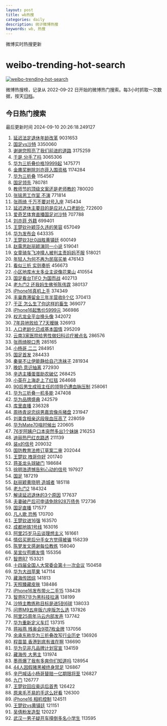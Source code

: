 ```yaml
---
layout: post
title: wb热搜
categories: daily
description: 统计微博热搜
keywords: wb, 热搜
---
```


微博实时热搜更新

# weibo-trending-hot-search

[![weibo-trending-hot-search](https://github.com/ameizi/weibo-trending-hot-search/actions/workflows/ci.yml/badge.svg)](https://github.com/ameizi/weibo-trending-hot-search/actions/workflows/ci.yml)

微博热搜榜，记录从 2022-09-22 日开始的微博热门搜索。每3小时抓取一次数据，按天[归档](./archives)。

## 今日热门搜索

<!-- BEGIN --> 
最后更新时间 2024-09-10 20:26:18.249127 
1. [延迟法定退休年龄改革](https://s.weibo.com/weibo?q=%23%E5%BB%B6%E8%BF%9F%E6%B3%95%E5%AE%9A%E9%80%80%E4%BC%91%E5%B9%B4%E9%BE%84%E6%94%B9%E9%9D%A9%23&t=31&band_rank=1&Refer=top) 9031653
1. [国足vs沙特](https://s.weibo.com/weibo?q=%23%E5%9B%BD%E8%B6%B3vs%E6%B2%99%E7%89%B9%23&t=31&band_rank=2&Refer=top) 3350060
1. [谢谢您照亮了我们前进的道路](https://s.weibo.com/weibo?q=%23%E8%B0%A2%E8%B0%A2%E6%82%A8%E7%85%A7%E4%BA%AE%E4%BA%86%E6%88%91%E4%BB%AC%E5%89%8D%E8%BF%9B%E7%9A%84%E9%81%93%E8%B7%AF%23&t=31&band_rank=3&Refer=top) 3175259
1. [于是 分手了吗](https://s.weibo.com/weibo?q=%E4%BA%8E%E6%98%AF%20%E5%88%86%E6%89%8B%E4%BA%86%E5%90%97&t=31&band_rank=4&Refer=top) 3065306
1. [华为三折叠价格19999起](https://s.weibo.com/weibo?q=%E5%8D%8E%E4%B8%BA%E4%B8%89%E6%8A%98%E5%8F%A0%E4%BB%B7%E6%A0%BC19999%E8%B5%B7&t=31&band_rank=1&Refer=top) 1475771
1. [金鹰奖删除刘亦菲入围资格](https://s.weibo.com/weibo?q=%23%E9%87%91%E9%B9%B0%E5%A5%96%E5%88%A0%E9%99%A4%E5%88%98%E4%BA%A6%E8%8F%B2%E5%85%A5%E5%9B%B4%E8%B5%84%E6%A0%BC%23&t=31&band_rank=5&Refer=top) 1174284
1. [华为三折叠](https://s.weibo.com/weibo?q=%23%E5%8D%8E%E4%B8%BA%E4%B8%89%E6%8A%98%E5%8F%A0%23&t=31&band_rank=2&Refer=top) 1154567
1. [国足领先](https://s.weibo.com/weibo?q=%E5%9B%BD%E8%B6%B3%E9%A2%86%E5%85%88&t=31&band_rank=6&Refer=top) 780781
1. [教师节的顶级文案还是老师教的](https://s.weibo.com/weibo?q=%23%E6%95%99%E5%B8%88%E8%8A%82%E7%9A%84%E9%A1%B6%E7%BA%A7%E6%96%87%E6%A1%88%E8%BF%98%E6%98%AF%E8%80%81%E5%B8%88%E6%95%99%E7%9A%84%23&t=31&band_rank=3&Refer=top) 780020
1. [张铭恩工作室 不演](https://s.weibo.com/weibo?q=%E5%BC%A0%E9%93%AD%E6%81%A9%E5%B7%A5%E4%BD%9C%E5%AE%A4%20%E4%B8%8D%E6%BC%94&t=31&band_rank=7&Refer=top) 771814
1. [张雨绮 千万不要对号入座](https://s.weibo.com/weibo?q=%E5%BC%A0%E9%9B%A8%E7%BB%AE%20%E5%8D%83%E4%B8%87%E4%B8%8D%E8%A6%81%E5%AF%B9%E5%8F%B7%E5%85%A5%E5%BA%A7&t=31&band_rank=8&Refer=top) 745434
1. [延迟退休主要目的是应对人口老龄化](https://s.weibo.com/weibo?q=%23%E5%BB%B6%E8%BF%9F%E9%80%80%E4%BC%91%E4%B8%BB%E8%A6%81%E7%9B%AE%E7%9A%84%E6%98%AF%E5%BA%94%E5%AF%B9%E4%BA%BA%E5%8F%A3%E8%80%81%E9%BE%84%E5%8C%96%23&t=31&band_rank=9&Refer=top) 722600
1. [爱奇艺体育直播国足对沙特](https://s.weibo.com/weibo?q=%23%E7%88%B1%E5%A5%87%E8%89%BA%E4%BD%93%E8%82%B2%E7%9B%B4%E6%92%AD%E5%9B%BD%E8%B6%B3%E5%AF%B9%E6%B2%99%E7%89%B9%23&t=31&band_rank=10&Refer=top) 707788
1. [刘亦菲 外籍](https://s.weibo.com/weibo?q=%E5%88%98%E4%BA%A6%E8%8F%B2%20%E5%A4%96%E7%B1%8D&t=31&band_rank=11&Refer=top) 699401
1. [王楚钦孙颖莎久违的笑容](https://s.weibo.com/weibo?q=%E7%8E%8B%E6%A5%9A%E9%92%A6%E5%AD%99%E9%A2%96%E8%8E%8E%E4%B9%85%E8%BF%9D%E7%9A%84%E7%AC%91%E5%AE%B9&t=31&band_rank=12&Refer=top) 657049
1. [华为发布会](https://s.weibo.com/weibo?q=%23%E5%8D%8E%E4%B8%BA%E5%8F%91%E5%B8%83%E4%BC%9A%23&t=31&band_rank=4&Refer=top) 643335
1. [王楚钦3比0战胜黄镇廷](https://s.weibo.com/weibo?q=%23%E7%8E%8B%E6%A5%9A%E9%92%A63%E6%AF%940%E6%88%98%E8%83%9C%E9%BB%84%E9%95%87%E5%BB%B7%23&t=31&band_rank=13&Refer=top) 600149
1. [赵露思赵丽颖演同一小说](https://s.weibo.com/weibo?q=%23%E8%B5%B5%E9%9C%B2%E6%80%9D%E8%B5%B5%E4%B8%BD%E9%A2%96%E6%BC%94%E5%90%8C%E4%B8%80%E5%B0%8F%E8%AF%B4%23&t=31&band_rank=5&Refer=top) 519041
1. [女童骑车飞冲撞人被判主责妈妈不服](https://s.weibo.com/weibo?q=%23%E5%A5%B3%E7%AB%A5%E9%AA%91%E8%BD%A6%E9%A3%9E%E5%86%B2%E6%92%9E%E4%BA%BA%E8%A2%AB%E5%88%A4%E4%B8%BB%E8%B4%A3%E5%A6%88%E5%A6%88%E4%B8%8D%E6%9C%8D%23&t=31&band_rank=14&Refer=top) 518021
1. [年轻人为何不再为民宿买单](https://s.weibo.com/weibo?q=%23%E5%B9%B4%E8%BD%BB%E4%BA%BA%E4%B8%BA%E4%BD%95%E4%B8%8D%E5%86%8D%E4%B8%BA%E6%B0%91%E5%AE%BF%E4%B9%B0%E5%8D%95%23&t=31&band_rank=6&Refer=top) 476143
1. [看似三折 实则奏折](https://s.weibo.com/weibo?q=%E7%9C%8B%E4%BC%BC%E4%B8%89%E6%8A%98%20%E5%AE%9E%E5%88%99%E5%A5%8F%E6%8A%98&t=31&band_rank=7&Refer=top) 456673
1. [小区地库水太多业主说像花果山](https://s.weibo.com/weibo?q=%23%E5%B0%8F%E5%8C%BA%E5%9C%B0%E5%BA%93%E6%B0%B4%E5%A4%AA%E5%A4%9A%E4%B8%9A%E4%B8%BB%E8%AF%B4%E5%83%8F%E8%8A%B1%E6%9E%9C%E5%B1%B1%23&t=31&band_rank=15&Refer=top) 410554
1. [国足看台TIFO 为国而战](https://s.weibo.com/weibo?q=%E5%9B%BD%E8%B6%B3%E7%9C%8B%E5%8F%B0TIFO%20%E4%B8%BA%E5%9B%BD%E8%80%8C%E6%88%98&t=31&band_rank=16&Refer=top) 402713
1. [老九门2 还我妈生佛爷陈伟霆](https://s.weibo.com/weibo?q=%E8%80%81%E4%B9%9D%E9%97%A82%20%E8%BF%98%E6%88%91%E5%A6%88%E7%94%9F%E4%BD%9B%E7%88%B7%E9%99%88%E4%BC%9F%E9%9C%86&t=31&band_rank=8&Refer=top) 380137
1. [iPhone16真机上手](https://s.weibo.com/weibo?q=iPhone16%E7%9C%9F%E6%9C%BA%E4%B8%8A%E6%89%8B&t=31&band_rank=9&Refer=top) 374349
1. [丰巢靠滞留金三年半营收8个亿](https://s.weibo.com/weibo?q=%23%E4%B8%B0%E5%B7%A2%E9%9D%A0%E6%BB%9E%E7%95%99%E9%87%91%E4%B8%89%E5%B9%B4%E5%8D%8A%E8%90%A5%E6%94%B68%E4%B8%AA%E4%BA%BF%23&t=31&band_rank=10&Refer=top) 370413
1. [于正 怎么生了你这样的畜生](https://s.weibo.com/weibo?q=%E4%BA%8E%E6%AD%A3%20%E6%80%8E%E4%B9%88%E7%94%9F%E4%BA%86%E4%BD%A0%E8%BF%99%E6%A0%B7%E7%9A%84%E7%95%9C%E7%94%9F&t=31&band_rank=11&Refer=top) 369077
1. [iPhone16起售价5999元](https://s.weibo.com/weibo?q=%23iPhone16%E8%B5%B7%E5%94%AE%E4%BB%B75999%E5%85%83%23&t=31&band_rank=12&Refer=top) 366986
1. [权志龙全平台换头像](https://s.weibo.com/weibo?q=%23%E6%9D%83%E5%BF%97%E9%BE%99%E5%85%A8%E5%B9%B3%E5%8F%B0%E6%8D%A2%E5%A4%B4%E5%83%8F%23&t=31&band_rank=13&Refer=top) 342072
1. [7年异地败给了7天暧昧](https://s.weibo.com/weibo?q=7%E5%B9%B4%E5%BC%82%E5%9C%B0%E8%B4%A5%E7%BB%99%E4%BA%867%E5%A4%A9%E6%9A%A7%E6%98%A7&t=31&band_rank=14&Refer=top) 326913
1. [人口老龄化已成基本国情](https://s.weibo.com/weibo?q=%23%E4%BA%BA%E5%8F%A3%E8%80%81%E9%BE%84%E5%8C%96%E5%B7%B2%E6%88%90%E5%9F%BA%E6%9C%AC%E5%9B%BD%E6%83%85%23&t=31&band_rank=18&Refer=top) 295209
1. [云南3家医院给男性做妇科诊疗被点名](https://s.weibo.com/weibo?q=%23%E4%BA%91%E5%8D%973%E5%AE%B6%E5%8C%BB%E9%99%A2%E7%BB%99%E7%94%B7%E6%80%A7%E5%81%9A%E5%A6%87%E7%A7%91%E8%AF%8A%E7%96%97%E8%A2%AB%E7%82%B9%E5%90%8D%23&t=31&band_rank=15&Refer=top) 286576
1. [张雨绮脱口秀](https://s.weibo.com/weibo?q=%E5%BC%A0%E9%9B%A8%E7%BB%AE%E8%84%B1%E5%8F%A3%E7%A7%80&t=31&band_rank=20&Refer=top) 285165
1. [小杨哥 二二](https://s.weibo.com/weibo?q=%E5%B0%8F%E6%9D%A8%E5%93%A5%20%E4%BA%8C%E4%BA%8C&t=31&band_rank=21&Refer=top) 284951
1. [国足首发](https://s.weibo.com/weibo?q=%E5%9B%BD%E8%B6%B3%E9%A6%96%E5%8F%91&t=31&band_rank=22&Refer=top) 284433
1. [秦昊不让伊能静给自己洗袜子](https://s.weibo.com/weibo?q=%E7%A7%A6%E6%98%8A%E4%B8%8D%E8%AE%A9%E4%BC%8A%E8%83%BD%E9%9D%99%E7%BB%99%E8%87%AA%E5%B7%B1%E6%B4%97%E8%A2%9C%E5%AD%90&t=31&band_rank=16&Refer=top) 281934
1. [晚奶 意识抽离](https://s.weibo.com/weibo?q=%E6%99%9A%E5%A5%B6%20%E6%84%8F%E8%AF%86%E6%8A%BD%E7%A6%BB&t=31&band_rank=17&Refer=top) 272930
1. [辛选主播蛋蛋助农破亿](https://s.weibo.com/weibo?q=%23%E8%BE%9B%E9%80%89%E4%B8%BB%E6%92%AD%E8%9B%8B%E8%9B%8B%E5%8A%A9%E5%86%9C%E7%A0%B4%E4%BA%BF%23&t=31&band_rank=23&Refer=top) 268425
1. [小英在上海走上了红毯](https://s.weibo.com/weibo?q=%23%E5%B0%8F%E8%8B%B1%E5%9C%A8%E4%B8%8A%E6%B5%B7%E8%B5%B0%E4%B8%8A%E4%BA%86%E7%BA%A2%E6%AF%AF%23&t=31&band_rank=24&Refer=top) 264668
1. [90后男生成班主任的领导仍遭血脉压制](https://s.weibo.com/weibo?q=%2390%E5%90%8E%E7%94%B7%E7%94%9F%E6%88%90%E7%8F%AD%E4%B8%BB%E4%BB%BB%E7%9A%84%E9%A2%86%E5%AF%BC%E4%BB%8D%E9%81%AD%E8%A1%80%E8%84%89%E5%8E%8B%E5%88%B6%23&t=31&band_rank=25&Refer=top) 258061
1. [华为三折叠一机多能](https://s.weibo.com/weibo?q=%23%E5%8D%8E%E4%B8%BA%E4%B8%89%E6%8A%98%E5%8F%A0%E4%B8%80%E6%9C%BA%E5%A4%9A%E8%83%BD%23&t=31&band_rank=18&Refer=top) 247408
1. [华为品牌盛典](https://s.weibo.com/weibo?q=%23%E5%8D%8E%E4%B8%BA%E5%93%81%E7%89%8C%E7%9B%9B%E5%85%B8%23&t=31&band_rank=19&Refer=top) 242579
1. [库里直播](https://s.weibo.com/weibo?q=%E5%BA%93%E9%87%8C%E7%9B%B4%E6%92%AD&t=31&band_rank=20&Refer=top) 236328
1. [周扬青说恋综男嘉宾像杀猪盘](https://s.weibo.com/weibo?q=%E5%91%A8%E6%89%AC%E9%9D%92%E8%AF%B4%E6%81%8B%E7%BB%BC%E7%94%B7%E5%98%89%E5%AE%BE%E5%83%8F%E6%9D%80%E7%8C%AA%E7%9B%98&t=31&band_rank=22&Refer=top) 231947
1. [刘美含相亲这段我血压高了](https://s.weibo.com/weibo?q=%E5%88%98%E7%BE%8E%E5%90%AB%E7%9B%B8%E4%BA%B2%E8%BF%99%E6%AE%B5%E6%88%91%E8%A1%80%E5%8E%8B%E9%AB%98%E4%BA%86&t=31&band_rank=26&Refer=top) 228059
1. [华为Mate70啥时候出](https://s.weibo.com/weibo?q=%23%E5%8D%8E%E4%B8%BAMate70%E5%95%A5%E6%97%B6%E5%80%99%E5%87%BA%23&t=31&band_rank=23&Refer=top) 220605
1. [76岁阿姨户口本突然多出1个妹妹](https://s.weibo.com/weibo?q=%2376%E5%B2%81%E9%98%BF%E5%A7%A8%E6%88%B7%E5%8F%A3%E6%9C%AC%E7%AA%81%E7%84%B6%E5%A4%9A%E5%87%BA1%E4%B8%AA%E5%A6%B9%E5%A6%B9%23&t=31&band_rank=27&Refer=top) 216253
1. [迪丽热巴红衣路透](https://s.weibo.com/weibo?q=%E8%BF%AA%E4%B8%BD%E7%83%AD%E5%B7%B4%E7%BA%A2%E8%A1%A3%E8%B7%AF%E9%80%8F&t=31&band_rank=28&Refer=top) 211139
1. [装x的信号](https://s.weibo.com/weibo?q=%E8%A3%85x%E7%9A%84%E4%BF%A1%E5%8F%B7&t=31&band_rank=24&Refer=top) 209032
1. [国防教育法修订草案二审](https://s.weibo.com/weibo?q=%23%E5%9B%BD%E9%98%B2%E6%95%99%E8%82%B2%E6%B3%95%E4%BF%AE%E8%AE%A2%E8%8D%89%E6%A1%88%E4%BA%8C%E5%AE%A1%23&t=31&band_rank=30&Refer=top) 202044
1. [王楚钦 拽哥你好](https://s.weibo.com/weibo?q=%E7%8E%8B%E6%A5%9A%E9%92%A6%20%E6%8B%BD%E5%93%A5%E4%BD%A0%E5%A5%BD&t=31&band_rank=31&Refer=top) 201740
1. [蒋圣龙头球破门](https://s.weibo.com/weibo?q=%E8%92%8B%E5%9C%A3%E9%BE%99%E5%A4%B4%E7%90%83%E7%A0%B4%E9%97%A8&t=31&band_rank=32&Refer=top) 198684
1. [徐明浩遗憾告别心动的信号](https://s.weibo.com/weibo?q=%23%E5%BE%90%E6%98%8E%E6%B5%A9%E9%81%97%E6%86%BE%E5%91%8A%E5%88%AB%E5%BF%83%E5%8A%A8%E7%9A%84%E4%BF%A1%E5%8F%B7%23&t=31&band_rank=33&Refer=top) 197927
1. [国足](https://s.weibo.com/weibo?q=%E5%9B%BD%E8%B6%B3&t=31&band_rank=34&Refer=top) 187219
1. [赵丽颖黄晓明 造城者](https://s.weibo.com/weibo?q=%E8%B5%B5%E4%B8%BD%E9%A2%96%E9%BB%84%E6%99%93%E6%98%8E%20%E9%80%A0%E5%9F%8E%E8%80%85&t=31&band_rank=25&Refer=top) 185118
1. [老九门2](https://s.weibo.com/weibo?q=%E8%80%81%E4%B9%9D%E9%97%A82&t=31&band_rank=26&Refer=top) 184324
1. [解读延迟退休的3个原因](https://s.weibo.com/weibo?q=%23%E8%A7%A3%E8%AF%BB%E5%BB%B6%E8%BF%9F%E9%80%80%E4%BC%91%E7%9A%843%E4%B8%AA%E5%8E%9F%E5%9B%A0%23&t=31&band_rank=35&Refer=top) 177637
1. [夫妻破产后可申请免除928万债务](https://s.weibo.com/weibo?q=%23%E5%A4%AB%E5%A6%BB%E7%A0%B4%E4%BA%A7%E5%90%8E%E5%8F%AF%E7%94%B3%E8%AF%B7%E5%85%8D%E9%99%A4928%E4%B8%87%E5%80%BA%E5%8A%A1%23&t=31&band_rank=27&Refer=top) 172736
1. [国足直播](https://s.weibo.com/weibo?q=%E5%9B%BD%E8%B6%B3%E7%9B%B4%E6%92%AD&t=31&band_rank=36&Refer=top) 171577
1. [凡人歌 恐怖](https://s.weibo.com/weibo?q=%E5%87%A1%E4%BA%BA%E6%AD%8C%20%E6%81%90%E6%80%96&t=31&band_rank=28&Refer=top) 170700
1. [王楚钦进16强](https://s.weibo.com/weibo?q=%23%E7%8E%8B%E6%A5%9A%E9%92%A6%E8%BF%9B16%E5%BC%BA%23&t=31&band_rank=38&Refer=top) 163570
1. [成都地铁1号线](https://s.weibo.com/weibo?q=%E6%88%90%E9%83%BD%E5%9C%B0%E9%93%811%E5%8F%B7%E7%BA%BF&t=31&band_rank=39&Refer=top) 163016
1. [阿里25岁马云谈理想主义](https://s.weibo.com/weibo?q=%23%E9%98%BF%E9%87%8C25%E5%B2%81%E9%A9%AC%E4%BA%91%E8%B0%88%E7%90%86%E6%83%B3%E4%B8%BB%E4%B9%89%23&t=31&band_rank=40&Refer=top) 161661
1. [情侣买房后分手女方觉得被骗](https://s.weibo.com/weibo?q=%23%E6%83%85%E4%BE%A3%E4%B9%B0%E6%88%BF%E5%90%8E%E5%88%86%E6%89%8B%E5%A5%B3%E6%96%B9%E8%A7%89%E5%BE%97%E8%A2%AB%E9%AA%97%23&t=31&band_rank=29&Refer=top) 158239
1. [陈梦发文感谢每位教练](https://s.weibo.com/weibo?q=%23%E9%99%88%E6%A2%A6%E5%8F%91%E6%96%87%E6%84%9F%E8%B0%A2%E6%AF%8F%E4%BD%8D%E6%95%99%E7%BB%83%23&t=31&band_rank=30&Refer=top) 158040
1. [吴宣仪苞娜友情](https://s.weibo.com/weibo?q=%23%E5%90%B4%E5%AE%A3%E4%BB%AA%E8%8B%9E%E5%A8%9C%E5%8F%8B%E6%83%85%23&t=31&band_rank=31&Refer=top) 155356
1. [智界R7](https://s.weibo.com/weibo?q=%E6%99%BA%E7%95%8CR7&t=31&band_rank=32&Refer=top) 153321
1. [十四届全国人大常委会第十一次会议](https://s.weibo.com/weibo?q=%23%E5%8D%81%E5%9B%9B%E5%B1%8A%E5%85%A8%E5%9B%BD%E4%BA%BA%E5%A4%A7%E5%B8%B8%E5%A7%94%E4%BC%9A%E7%AC%AC%E5%8D%81%E4%B8%80%E6%AC%A1%E4%BC%9A%E8%AE%AE%23&t=31&band_rank=42&Refer=top) 150458
1. [华为大战苹果](https://s.weibo.com/weibo?q=%E5%8D%8E%E4%B8%BA%E5%A4%A7%E6%88%98%E8%8B%B9%E6%9E%9C&t=31&band_rank=33&Refer=top) 147114
1. [藏海传团综](https://s.weibo.com/weibo?q=%E8%97%8F%E6%B5%B7%E4%BC%A0%E5%9B%A2%E7%BB%BC&t=31&band_rank=43&Refer=top) 141813
1. [天照臻藏皮肤](https://s.weibo.com/weibo?q=%23%E5%A4%A9%E7%85%A7%E8%87%BB%E8%97%8F%E7%9A%AE%E8%82%A4%23&t=31&band_rank=34&Refer=top) 138486
1. [iPhone16发布带火二手15](https://s.weibo.com/weibo?q=%23iPhone16%E5%8F%91%E5%B8%83%E5%B8%A6%E7%81%AB%E4%BA%8C%E6%89%8B15%23&t=31&band_rank=35&Refer=top) 138428
1. [智界R7华为黑科技拉满](https://s.weibo.com/weibo?q=%23%E6%99%BA%E7%95%8CR7%E5%8D%8E%E4%B8%BA%E9%BB%91%E7%A7%91%E6%8A%80%E6%8B%89%E6%BB%A1%23&t=31&band_rank=36&Refer=top) 138199
1. [沙特主教练称目标是进5到6球](https://s.weibo.com/weibo?q=%23%E6%B2%99%E7%89%B9%E4%B8%BB%E6%95%99%E7%BB%83%E7%A7%B0%E7%9B%AE%E6%A0%87%E6%98%AF%E8%BF%9B5%E5%88%B06%E7%90%83%23&t=31&band_rank=37&Refer=top) 138033
1. [问界M9五座版六座版怎么选](https://s.weibo.com/weibo?q=%23%E9%97%AE%E7%95%8CM9%E4%BA%94%E5%BA%A7%E7%89%88%E5%85%AD%E5%BA%A7%E7%89%88%E6%80%8E%E4%B9%88%E9%80%89%23&t=31&band_rank=38&Refer=top) 137826
1. [阿里25周年马云内部发声](https://s.weibo.com/weibo?q=%23%E9%98%BF%E9%87%8C25%E5%91%A8%E5%B9%B4%E9%A9%AC%E4%BA%91%E5%86%85%E9%83%A8%E5%8F%91%E5%A3%B0%23&t=31&band_rank=45&Refer=top) 137742
1. [华为重新定义车灯](https://s.weibo.com/weibo?q=%23%E5%8D%8E%E4%B8%BA%E9%87%8D%E6%96%B0%E5%AE%9A%E4%B9%89%E8%BD%A6%E7%81%AF%23&t=31&band_rank=39&Refer=top) 137315
1. [蒋裕燕 残奥会9项7枚金牌](https://s.weibo.com/weibo?q=%E8%92%8B%E8%A3%95%E7%87%95%20%E6%AE%8B%E5%A5%A5%E4%BC%9A9%E9%A1%B97%E6%9E%9A%E9%87%91%E7%89%8C&t=31&band_rank=40&Refer=top) 137056
1. [余承东称华为三折叠改写行业历史](https://s.weibo.com/weibo?q=%23%E4%BD%99%E6%89%BF%E4%B8%9C%E7%A7%B0%E5%8D%8E%E4%B8%BA%E4%B8%89%E6%8A%98%E5%8F%A0%E6%94%B9%E5%86%99%E8%A1%8C%E4%B8%9A%E5%8E%86%E5%8F%B2%23&t=31&band_rank=41&Refer=top) 136926
1. [程苗苗 香港到底有谁在啊](https://s.weibo.com/weibo?q=%E7%A8%8B%E8%8B%97%E8%8B%97%20%E9%A6%99%E6%B8%AF%E5%88%B0%E5%BA%95%E6%9C%89%E8%B0%81%E5%9C%A8%E5%95%8A&t=31&band_rank=42&Refer=top) 136690
1. [华为见非凡品牌计划官宣](https://s.weibo.com/weibo?q=%23%E5%8D%8E%E4%B8%BA%E8%A7%81%E9%9D%9E%E5%87%A1%E5%93%81%E7%89%8C%E8%AE%A1%E5%88%92%E5%AE%98%E5%AE%A3%23&t=31&band_rank=43&Refer=top) 134159
1. [藏海传 大男主](https://s.weibo.com/weibo?q=%E8%97%8F%E6%B5%B7%E4%BC%A0%20%E5%A4%A7%E7%94%B7%E4%B8%BB&t=31&band_rank=44&Refer=top) 131974
1. [墨雨爆了我有多爽你们知道吗](https://s.weibo.com/weibo?q=%E5%A2%A8%E9%9B%A8%E7%88%86%E4%BA%86%E6%88%91%E6%9C%89%E5%A4%9A%E7%88%BD%E4%BD%A0%E4%BB%AC%E7%9F%A5%E9%81%93%E5%90%97&t=31&band_rank=45&Refer=top) 128954
1. [44人因假赌黑被终身禁足](https://s.weibo.com/weibo?q=%2344%E4%BA%BA%E5%9B%A0%E5%81%87%E8%B5%8C%E9%BB%91%E8%A2%AB%E7%BB%88%E8%BA%AB%E7%A6%81%E8%B6%B3%23&t=31&band_rank=46&Refer=top) 126867
1. [辛巴喊话小杨哥替赔一亿期限将至](https://s.weibo.com/weibo?q=%23%E8%BE%9B%E5%B7%B4%E5%96%8A%E8%AF%9D%E5%B0%8F%E6%9D%A8%E5%93%A5%E6%9B%BF%E8%B5%94%E4%B8%80%E4%BA%BF%E6%9C%9F%E9%99%90%E5%B0%86%E8%87%B3%23&t=31&band_rank=47&Refer=top) 126827
1. [九门](https://s.weibo.com/weibo?q=%E4%B9%9D%E9%97%A8&t=31&band_rank=48&Refer=top) 126777
1. [王楚钦回应奥运后首秀](https://s.weibo.com/weibo?q=%23%E7%8E%8B%E6%A5%9A%E9%92%A6%E5%9B%9E%E5%BA%94%E5%A5%A5%E8%BF%90%E5%90%8E%E9%A6%96%E7%A7%80%23&t=31&band_rank=46&Refer=top) 126422
1. [原来毛不易的手这么好看](https://s.weibo.com/weibo?q=%E5%8E%9F%E6%9D%A5%E6%AF%9B%E4%B8%8D%E6%98%93%E7%9A%84%E6%89%8B%E8%BF%99%E4%B9%88%E5%A5%BD%E7%9C%8B&t=31&band_rank=49&Refer=top) 126300
1. [iPhone16 相机控制](https://s.weibo.com/weibo?q=iPhone16%20%E7%9B%B8%E6%9C%BA%E6%8E%A7%E5%88%B6&t=31&band_rank=50&Refer=top) 124511
1. [王楚钦vs黄镇廷](https://s.weibo.com/weibo?q=%23%E7%8E%8B%E6%A5%9A%E9%92%A6vs%E9%BB%84%E9%95%87%E5%BB%B7%23&t=31&band_rank=47&Refer=top) 121151
1. [吴倩粉发造型](https://s.weibo.com/weibo?q=%E5%90%B4%E5%80%A9%E7%B2%89%E5%8F%91%E9%80%A0%E5%9E%8B&t=31&band_rank=49&Refer=top) 120227
1. [武汉一男子疑开车撞倒多名小学生](https://s.weibo.com/weibo?q=%23%E6%AD%A6%E6%B1%89%E4%B8%80%E7%94%B7%E5%AD%90%E7%96%91%E5%BC%80%E8%BD%A6%E6%92%9E%E5%80%92%E5%A4%9A%E5%90%8D%E5%B0%8F%E5%AD%A6%E7%94%9F%23&t=31&band_rank=50&Refer=top) 113595
<!-- END -->
